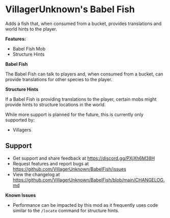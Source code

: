 # VillagerUnknown's Babel Fish

Adds a fish that, when consumed from a bucket, provides translations and world hints to the player.

**Features:**

* Babel Fish Mob
* Structure Hints

**Babel Fish**

The Babel Fish can talk to players and, when consumed from a bucket, can provide translations for other species to the player.

**Structure Hints**

If a Babel Fish is providing translations to the player, certain mobs might provide hints to structure locations in the world.

While more support is planned for the future, this is currently only supported by:
* Villagers

## Support

* Get support and share feedback at https://discord.gg/PXjXh6M38H
* Request features and report bugs at https://github.com/VillagerUnknown/BabelFish/issues
* View the changelog at https://github.com/VillagerUnknown/BabelFish/blob/main/CHANGELOG.md

**Known Issues**

* Performance can be impacted by this mod as it frequently uses code similar to the `/locate` command for structure hints.